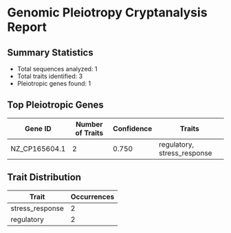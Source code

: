 # Genomic Pleiotropy Cryptanalysis Report

## Summary Statistics

- Total sequences analyzed: 1
- Total traits identified: 3
- Pleiotropic genes found: 1

## Top Pleiotropic Genes

| Gene ID | Number of Traits | Confidence | Traits |
|---------|------------------|------------|--------|
| NZ_CP165604.1 | 2 | 0.750 | regulatory, stress_response |

## Trait Distribution

| Trait | Occurrences |
|-------|-------------|
| stress_response | 2 |
| regulatory | 2 |
